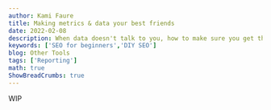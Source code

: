 ```yaml
---
author: Kami Faure
title: Making metrics & data your best friends
date: 2022-02-08
description: When data doesn't talk to you, how to make sure you get the best of your marketing or SEO efforts for your website? This post is for beginners or those who need a refresher.
keywords: ['SEO for beginners','DIY SEO']
blog: Other Tools
tags: ['Reporting']
math: true
ShowBreadCrumbs: true
---
```

WIP
